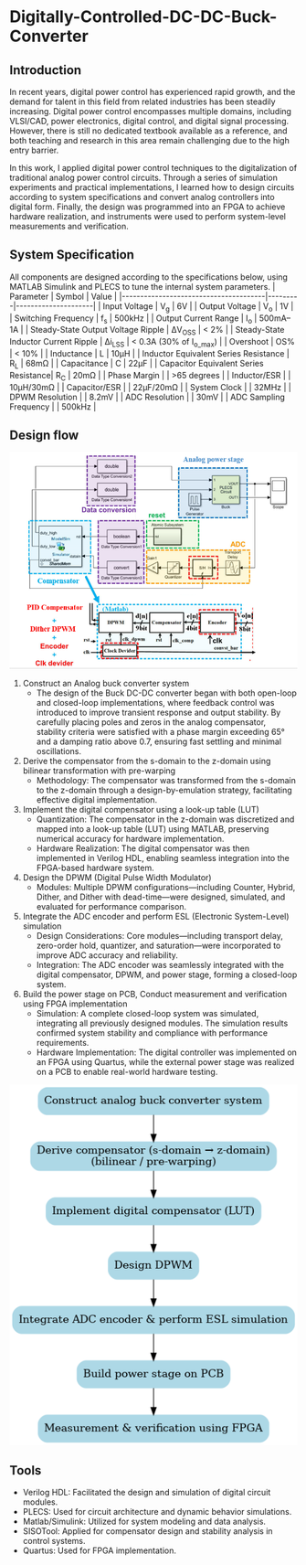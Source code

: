 # Digitally-Controlled-DC-DC-Buck-Converter

## Introduction
In recent years, digital power control has experienced rapid growth, and the demand for talent in this field from related industries has been steadily increasing. Digital power control encompasses multiple domains, including VLSI/CAD, power electronics, digital control, and digital signal processing. However, there is still no dedicated textbook available as a reference, and both teaching and research in this area remain challenging due to the high entry barrier.

In this work, I applied digital power control techniques to the digitalization of traditional analog power control circuits. Through a series of simulation experiments and practical implementations, I learned how to design circuits according to system specifications and convert analog controllers into digital form. Finally, the design was programmed into an FPGA to achieve hardware realization, and instruments were used to perform system-level measurements and verification.

## System Specification
All components are designed according to the specifications below, using MATLAB Simulink and PLECS to tune the internal system parameters.
| Parameter                             | Symbol  | Value               |
|---------------------------------------|---------|---------------------|
| Input Voltage                         | V<sub>g</sub>    | 6V                  |
| Output Voltage                        | V<sub>o</sub>    | 1V                  |
| Switching Frequency                   | f<sub>s</sub>    | 500kHz              |
| Output Current Range                  | I<sub>o</sub>    | 500mA–1A            |
| Steady-State Output Voltage Ripple    | ΔV<sub>OSS</sub> | < 2%                |
| Steady-State Inductor Current Ripple  | Δi<sub>LSS</sub> | < 0.3A (30% of I<sub>o_max</sub>) |
| Overshoot                             | OS%     | < 10%               |
| Inductance                            | L       | 10μH                |
| Inductor Equivalent Series Resistance | R<sub>L</sub>    | 68mΩ                |
| Capacitance                           | C       | 22μF                |
| Capacitor Equivalent Series Resistance| R<sub>C</sub>    | 20mΩ                |
| Phase Margin                          |                  | >65 degrees         |
| Inductor/ESR                          |                  | 10μH/30mΩ   |
| Capacitor/ESR                         |                  | 22μF/20mΩ   |
| System Clock                          |                  | 32MHz       |
| DPWM Resolution                       |                  | 8.2mV       |
| ADC Resolution                        |                  | 30mV        |
| ADC Sampling Frequency                |                  | 500kHz      |

## Design flow
![A](./figure/A.png)

1. Construct an Analog buck converter system
    - The design of the Buck DC-DC converter began with both open-loop and closed-loop implementations, where feedback control was introduced to improve transient response and output stability. By carefully placing poles and zeros in the analog compensator, stability criteria were satisfied with a phase margin exceeding 65° and a damping ratio above 0.7, ensuring fast settling and minimal oscillations.
2. Derive the compensator from the s-domain to the z-domain using bilinear transformation with pre-warping
    - Methodology: The compensator was transformed from the s-domain to the z-domain through a design-by-emulation strategy, facilitating effective digital implementation.
3. Implement the digital compensator using a look-up table (LUT)
    - Quantization: The compensator in the z-domain was discretized and mapped into a look-up table (LUT) using MATLAB, preserving numerical accuracy for hardware implementation.
    - Hardware Realization: The digital compensator was then implemented in Verilog HDL, enabling seamless integration into the FPGA-based hardware system.
4. Design the DPWM (Digital Pulse Width Modulator)
    - Modules: Multiple DPWM configurations—including Counter, Hybrid, Dither, and Dither with dead-time—were designed, simulated, and evaluated for performance comparison.
5. Integrate the ADC encoder and perform ESL (Electronic System-Level) simulation
    - Design Considerations: Core modules—including transport delay, zero-order hold, quantizer, and saturation—were incorporated to improve ADC accuracy and reliability.
    - Integration: The ADC encoder was seamlessly integrated with the digital compensator, DPWM, and power stage, forming a closed-loop system.
6. Build the power stage on PCB, Conduct measurement and verification using FPGA implementation
    - Simulation: A complete closed-loop system was simulated, integrating all previously designed modules. The simulation results confirmed system stability and compliance with performance requirements.
    - Hardware Implementation: The digital controller was implemented on an FPGA using Quartus, while the external power stage was realized on a PCB to enable real-world hardware testing.

![B](./figure/B.png)

## Tools
- Verilog HDL: Facilitated the design and simulation of digital circuit modules.
- PLECS: Used for circuit architecture and dynamic behavior simulations.
- Matlab/Simulink: Utilized for system modeling and data analysis.
- SISOTool: Applied for compensator design and stability analysis in control systems.
- Quartus: Used for FPGA implementation.



